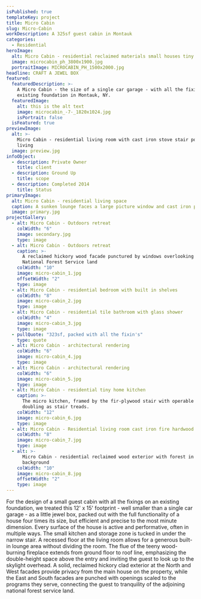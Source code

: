 ```yaml
---
isPublished: true
templateKey: project
title: Micro Cabin
slug: Micro-Cabin
workDescription: A 325sf guest cabin in Montauk
categories:
  - Residential
heroImage:
  alt: Micro Cabin - residential reclaimed materials small houses tiny houses
  image: microcabin_ph_3800x1900.jpg
  portraitImage: MICROCABIN_PH_1500x2000.jpg
headline: CRAFT A JEWEL BOX
featured:
  featuredDescription: >-
    A Micro Cabin - the size of a single car garage - with all the fixin's on an
    existing foundation in Montauk, NY.
  featuredImage:
    alt: this is the alt text
    image: microcabin_-7-_1820x1024.jpg
    isPortrait: false
  isFeatured: true
previewImage:
  alt: >-
    Micro Cabin - residential living room with cast iron stove stair porn micro
    living
  image: preview.jpg
infoObject:
  - description: Private Owner
    title: client
  - description: Ground Up
    title: scope
  - description: Completed 2014
    title: Status
primaryImage:
  alt: Micro Cabin - residential living space
  caption: A sunken lounge faces a large picture window and cast iron pellet stove
  image: primary.jpg
projectGallery:
  - alt: Micro Cabin - Outdoors retreat
    colWidth: "6"
    image: secondary.jpg
    type: image
  - alt: Micro Cabin - Outdoors retreat
    caption: >-
      A reclaimed hickory wood facade punctured by windows overlooking the
      National Forest Service land
    colWidth: "10"
    image: micro-cabin_1.jpg
    offsetWidth: "2"
    type: image
  - alt: Micro Cabin - residential bedroom with built in shelves
    colWidth: "8"
    image: micro-cabin_2.jpg
    type: image
  - alt: Micro Cabin - residential tile bathroom with glass shower
    colWidth: "4"
    image: micro-cabin_3.jpg
    type: image
  - pullQuote: "323sf, packed with all the fixin's"
    type: quote
  - alt: Micro Cabin - architectural rendering
    colWidth: "6"
    image: micro-cabin_4.jpg
    type: image
  - alt: Micro Cabin - architectural rendering
    colWidth: "6"
    image: micro-cabin_5.jpg
    type: image
  - alt: Micro Cabin - residential tiny home kitchen
    caption: >-
      The micro kitchen, framed by the fir-plywood stair with operable cabinets
      doubling as stair treads.
    colWidth: "12"
    image: micro-cabin_6.jpg
    type: image
  - alt: Micro Cabin - Residential living room cast iron fire hardwood
    colWidth: "8"
    image: micro-cabin_7.jpg
    type: image
  - alt: >-
      Micro Cabin - residential reclaimed wood exterior with forest in the
      background
    colWidth: "10"
    image: micro-cabin_8.jpg
    offsetWidth: "2"
    type: image
---
```


For the design of a small guest cabin with all the fixings on an existing foundation, we treated this 12' x 15' footprint - well smaller than a single car garage - as a little jewel box, packed out with the full functionality of a house four times its size, but efficient and precise to the most minute dimension. Every surface of the house is active and performative, often in multiple ways. The small kitchen and storage zone is tucked in under the narrow stair. A recessed floor at the living room allows for a generous built-in lounge area without dividing the room. The flue of the teeny wood-burning fireplace extends from ground floor to roof line, emphasizing the double-height space above the entry and inviting the guest to look up to the skylight overhead. A solid, reclaimed hickory clad exterior at the North and West facades provide privacy from the main house on the property, while the East and South facades are punched with openings scaled to the programs they serve, connecting the guest to tranquility of the adjoining national forest service land.
